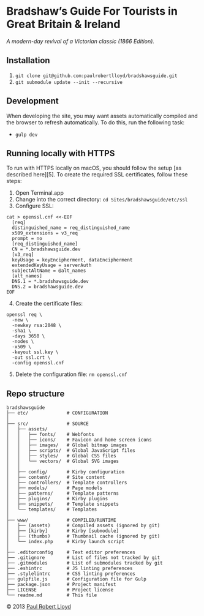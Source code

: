 # Bradshaw’s Guide For Tourists in Great Britain & Ireland

*A modern-day revival of a Victorian classic (1866 Edition).*

## Installation
1. `git clone git@github.com:paulrobertlloyd/bradshawsguide.git`
2. `git submodule update --init --recursive`

## Development
When developing the site, you may want assets automatically compiled and the browser to refresh automatically. To do this, run the following task:

* `gulp dev`

## Running locally with HTTPS
To run with HTTPS locally on macOS, you should follow the setup [as described here][5]. To create the required SSL certificates, follow these steps:

1. Open Terminal.app
2. Change into the correct directory: `cd Sites/bradshawsguide/etc/ssl`
3. Configure SSL:

  ```
  cat > openssl.cnf <<-EOF
    [req]
    distinguished_name = req_distinguished_name
    x509_extensions = v3_req
    prompt = no
    [req_distinguished_name]
    CN = *.bradshawsguide.dev
    [v3_req]
    keyUsage = keyEncipherment, dataEncipherment
    extendedKeyUsage = serverAuth
    subjectAltName = @alt_names
    [alt_names]
    DNS.1 = *.bradshawsguide.dev
    DNS.2 = bradshawsguide.dev
  EOF
  ```

4. Create the certificate files:

  ```
  openssl req \
    -new \
    -newkey rsa:2048 \
    -sha1 \
    -days 3650 \
    -nodes \
    -x509 \
    -keyout ssl.key \
    -out ssl.crt \
    -config openssl.cnf
  ```

5. Delete the configuration file: `rm openssl.cnf`

## Repo structure

```
bradshawsguide
├── etc/              # CONFIGURATION
│
├── src/              # SOURCE
│   ├── assets/
│   │   ├── fonts/    # Webfonts
│   │   ├── icons/    # Favicon and home screen icons
│   │   ├── images/   # Global bitmap images
│   │   ├── scripts/  # Global JavaScript files
│   │   ├── styles/   # Global CSS files
│   │   └── vectors/  # Global SVG images
│   │
│   ├── config/       # Kirby configuration
│   ├── content/      # Site content
│   ├── controllers/  # Template controllers
│   ├── models/       # Page models
│   ├── patterns/     # Template patterns
│   ├── plugins/      # Kirby plugins
│   ├── snippets/     # Template snippets
│   └── templates/    # Templates
│
├── www/              # COMPILED/RUNTIME
│   ├── (assets)      # Compiled assets (ignored by git)
│   ├── [kirby]       # Kirby [submodule]
│   ├── (thumbs)      # Thumbnail cache (ignored by git)
│   └── index.php     # Kirby launch script
│
├── .editorconfig     # Text editor preferences
├── .gitignore        # List of files not tracked by git
├── .gitmodules       # List of submodules tracked by git
├── .eshintrc         # JS linting preferences
├── .stylelintrc      # CSS linting preferences
├── gulpfile.js       # Configuration file for Gulp
├── package.json      # Project manifest
├── LICENSE           # Project license
└── readme.md         # This file
```

© 2013 [Paul Robert Lloyd](https://paulrobertlloyd.com)
